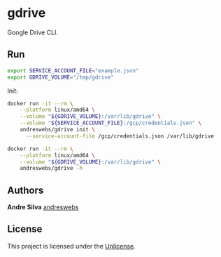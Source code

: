 # gdrive

Google Drive CLI.

## Run

```sh
export SERVICE_ACCOUNT_FILE="example.json"
export GDRIVE_VOLUME="/tmp/gdrive"
```

Init:

```sh
docker run -it --rm \
    --platform linux/amd64 \
    --volume "${GDRIVE_VOLUME}:/var/lib/gdrive" \
    --volume "${SERVICE_ACCOUNT_FILE}:/gcp/credentials.json" \
    andreswebs/gdrive init \
      --service-account-file /gcp/credentials.json /var/lib/gdrive
```

```sh
docker run -it --rm \
    --platform linux/amd64 \
    --volume "${GDRIVE_VOLUME}:/var/lib/gdrive" \
    andreswebs/gdrive -h
```

## Authors

**Andre Silva** [andreswebs](https://github.com/andreswebs/)

## License

This project is licensed under the [Unlicense](UNLICENSE.md).
